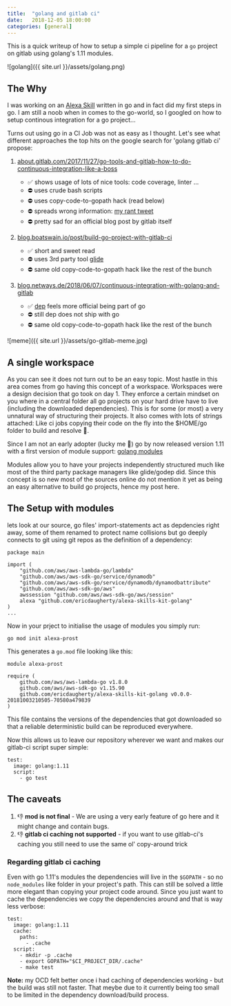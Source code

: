 ```yaml
---
title:  "golang and gitlab ci"
date:   2018-12-05 18:00:00
categories: [general]
---
```


This is a quick writeup of how to setup a simple ci pipeline for a `go` project on gitlab using golang's 1.11 modules.

![golang]({{ site.url }}/assets/golang.png)


## The Why

I was working on an [Alexa Skill](https://www.amazon.com/dp/B07L4W8D7C) written in go and in fact did my first steps in go. I am still a noob when in comes to the go-world, so I googled on how to setup continous integration for a go project...

Turns out using go in a CI Job was not as easy as I thought. Let's see what different approaches the top hits on the google search for 'golang gitlab ci' propose:

1. [about.gitlab.com/2017/11/27/go-tools-and-gitlab-how-to-do-continuous-integration-like-a-boss](https://about.gitlab.com/2017/11/27/go-tools-and-gitlab-how-to-do-continuous-integration-like-a-boss/)
	* ✅ shows usage of lots of nice tools: code coverage, linter ...
	* ⛔️ uses crude bash scripts
	* ⛔️ uses copy-code-to-gopath hack (read below)
	* ⛔️ spreads wrong information: [my rant tweet](https://twitter.com/Extrawurst/status/1070363661687029760)
	* ⛔️ pretty sad for an official blog post by gitlab itself

2. [blog.boatswain.io/post/build-go-project-with-gitlab-ci](https://blog.boatswain.io/post/build-go-project-with-gitlab-ci/)
	* ✅ short and sweet read
	* ⛔️ uses 3rd party tool [glide](https://glide.sh/)
	* ⛔️ same old copy-code-to-gopath hack like the rest of the bunch

3. [blog.netways.de/2018/06/07/continuous-integration-with-golang-and-gitlab](https://blog.netways.de/2018/06/07/continuous-integration-with-golang-and-gitlab/)
	* ✅ [dep](https://github.com/golang/dep) feels more official being part of go
	* ⛔️ still dep does not ship with go
	* ⛔️ same old copy-code-to-gopath hack like the rest of the bunch

![meme]({{ site.url }}/assets/go-gitlab-meme.jpg)

## A single workspace

As you can see it does not turn out to be an easy topic.
Most hastle in this area comes from go having this concept of a workspace. Workspaces were a design decision that go took on day 1. They enforce a certain mindset on you where in a central folder all go projects on your hard drive have to live (including the downloaded dependencies). This is for some (or most) a very unnatural way of structuring their projects. It also comes with lots of strings attached: Like ci jobs copying their code on the fly into the $HOME/go folder to build and resolve 🤢.

Since I am not an early adopter (lucky me 🥳) go by now released version 1.11 with a first version of module support: [golang modules](https://github.com/golang/go/wiki/Modules)

Modules allow you to have your projects independently structured much like most of the third party package managers like glide/godep did. Since this concept is so new most of the sources online do not mention it yet as being an easy alternative to build go projects, hence my post here.

## The Setup with modules

lets look at our source, go files' import-statements act as depdencies right away, some of them renamed to protect name collisions but go deeply connects to git using git repos as the definition of a dependency:
```
package main

import (
	"github.com/aws/aws-lambda-go/lambda"
	"github.com/aws/aws-sdk-go/service/dynamodb"
	"github.com/aws/aws-sdk-go/service/dynamodb/dynamodbattribute"
	"github.com/aws/aws-sdk-go/aws"
	awssession "github.com/aws/aws-sdk-go/aws/session"
	alexa "github.com/ericdaugherty/alexa-skills-kit-golang"
)
...
```

Now in your prject to initialise the usage of modules you simply run:
```
go mod init alexa-prost
```

This generates a `go.mod` file looking like this:
```
module alexa-prost

require (
	github.com/aws/aws-lambda-go v1.8.0
	github.com/aws/aws-sdk-go v1.15.90
	github.com/ericdaugherty/alexa-skills-kit-golang v0.0.0-20181003210505-70580a479839
)
```

This file contains the versions of the dependencies that got downloaded so that a reliable deterministic build can be reproduced everywhere.

Now this allows us to leave our repository wherever we want and makes our gitlab-ci script super simple:
```
test:
  image: golang:1.11
  script:
    - go test
```

## The caveats

1. 👎 **mod is not final** - We are using a very early feature of go here and it might change and contain bugs.
2. 👎 **gitlab ci caching not supported** - if you want to use gitlab-ci's caching you still need to use the same ol' copy-around trick

### Regarding gitlab ci caching

Even with go 1.11's modules the dependencies will live in the `$GOPATH` - so no `node_modules` like folder in your project's path.
This can still be solved a little more elegant than copying your project code around. Since you just want to cache the dependencies we copy the dependencies around and that is way less verbose:
```
test:
  image: golang:1.11
  cache:
    paths:
      - .cache
  script:
    - mkdir -p .cache
    - export GOPATH="$CI_PROJECT_DIR/.cache"
    - make test
```

**Note:** my OCD felt better once i had caching of dependencies working - but the build was still not faster. That meybe due to it currently being too small to be limited in the dependency download/build process.
